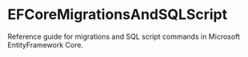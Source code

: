 # EFCoreMigrationsAndSQLScript
Reference guide for migrations and SQL script commands in Microsoft EntityFramework Core.
